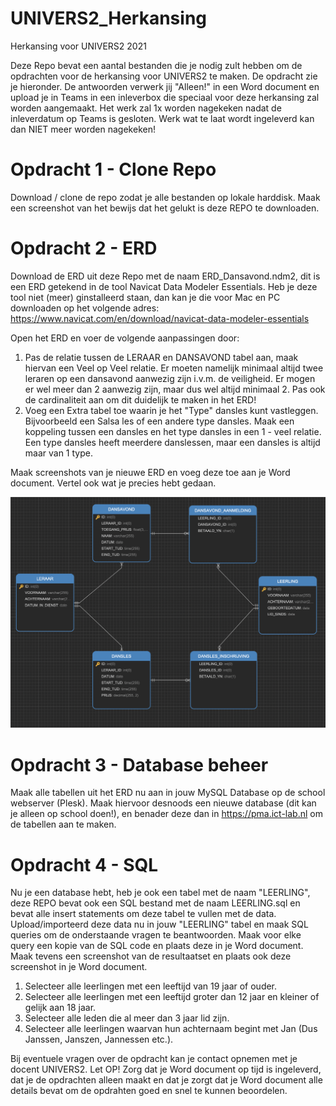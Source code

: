 # UNIVERS2_Herkansing
Herkansing voor UNIVERS2 2021

Deze Repo bevat een aantal bestanden die je nodig zult hebben om de opdrachten voor de herkansing voor UNIVERS2 te maken.
De opdracht zie je hieronder. De antwoorden verwerk jij "Alleen!" in een Word document en upload je in Teams in een inleverbox die speciaal voor deze herkansing zal worden aangemaakt. Het werk zal 1x worden nagekeken nadat de inleverdatum op Teams is gesloten. Werk wat te laat wordt ingeleverd kan dan NIET meer worden nagekeken!

# Opdracht 1 - Clone Repo
Download / clone de repo zodat je alle bestanden op lokale harddisk. Maak een screenshot van het bewijs dat het gelukt is deze REPO te downloaden.

# Opdracht 2 - ERD
Download de ERD uit deze Repo met de naam ERD_Dansavond.ndm2, dit is een ERD getekend in de tool Navicat Data Modeler Essentials.
Heb je deze tool niet (meer) ginstalleerd staan, dan kan je die voor Mac en PC downloaden op het volgende adres: https://www.navicat.com/en/download/navicat-data-modeler-essentials

Open het ERD en voer de volgende aanpassingen door:

1. Pas de relatie tussen de LERAAR en DANSAVOND tabel aan, maak hiervan een Veel op Veel relatie. Er moeten namelijk minimaal altijd twee leraren op een dansavond aanwezig zijn i.v.m. de veiligheid. Er mogen er wel meer dan 2 aanwezig zijn, maar dus wel altijd minimaal 2. Pas ook de cardinaliteit aan om dit duidelijk te maken in het ERD!
2. Voeg een Extra tabel toe waarin je het "Type" dansles kunt vastleggen. Bijvoorbeeld een Salsa les of een andere type dansles. Maak een koppeling tussen een dansles en het type dansles in een 1 - veel relatie. Een type dansles heeft meerdere danslessen, maar een dansles is altijd maar van 1 type.

Maak screenshots van je nieuwe ERD en voeg deze toe aan je Word document.
Vertel ook wat je precies hebt gedaan.

![ERD Dansschool](https://github.com/SteijlenGLR/UNIVERS2_Herkansing/blob/main/erd.png?raw=true)

# Opdracht 3 - Database beheer
Maak alle tabellen uit het ERD nu aan in jouw MySQL Database op de school webserver (Plesk).
Maak hiervoor desnoods een nieuwe database (dit kan je alleen op school doen!), en benader deze dan in https://pma.ict-lab.nl om de tabellen aan te maken.

# Opdracht 4 - SQL
Nu je een database hebt, heb je ook een tabel met de naam "LEERLING", deze REPO bevat ook een SQL bestand met de naam LEERLING.sql en bevat alle insert statements om deze tabel te vullen met de data. Upload/importeerd deze data nu in jouw "LEERLING" tabel en maak SQL queries om de onderstaande vragen te beantwoorden. Maak voor elke query een kopie van de SQL code en plaats deze in je Word document. Maak tevens een screenshot van de resultaatset en plaats ook deze screenshot in je Word document.

1. Selecteer alle leerlingen met een leeftijd van 19 jaar of ouder.
2. Selecteer alle leerlingen met een leeftijd groter dan 12 jaar en kleiner of gelijk aan 18 jaar.
3. Selecteer alle leden die al meer dan 3 jaar lid zijn.
4. Selecteer alle leerlingen waarvan hun achternaam begint met Jan (Dus Janssen, Janszen, Jannessen etc.).

Bij eventuele vragen over de opdracht kan je contact opnemen met je docent UNIVERS2.
Let OP! Zorg dat je Word document op tijd is ingeleverd, dat je de opdrachten alleen maakt en dat je zorgt dat je Word document alle details bevat om de opdrahten goed en snel te kunnen beoordelen.


